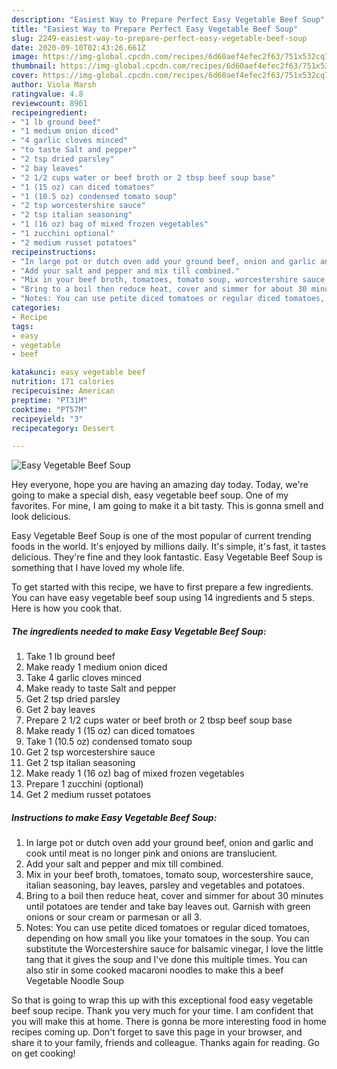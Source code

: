 ```yaml
---
description: "Easiest Way to Prepare Perfect Easy Vegetable Beef Soup"
title: "Easiest Way to Prepare Perfect Easy Vegetable Beef Soup"
slug: 2249-easiest-way-to-prepare-perfect-easy-vegetable-beef-soup
date: 2020-09-10T02:43:26.661Z
image: https://img-global.cpcdn.com/recipes/6d60aef4efec2f63/751x532cq70/easy-vegetable-beef-soup-recipe-main-photo.jpg
thumbnail: https://img-global.cpcdn.com/recipes/6d60aef4efec2f63/751x532cq70/easy-vegetable-beef-soup-recipe-main-photo.jpg
cover: https://img-global.cpcdn.com/recipes/6d60aef4efec2f63/751x532cq70/easy-vegetable-beef-soup-recipe-main-photo.jpg
author: Viola Marsh
ratingvalue: 4.8
reviewcount: 8961
recipeingredient:
- "1 lb ground beef"
- "1 medium onion diced"
- "4 garlic cloves minced"
- "to taste Salt and pepper"
- "2 tsp dried parsley"
- "2 bay leaves"
- "2 1/2 cups water or beef broth or 2 tbsp beef soup base"
- "1 (15 oz) can diced tomatoes"
- "1 (10.5 oz) condensed tomato soup"
- "2 tsp worcestershire sauce"
- "2 tsp italian seasoning"
- "1 (16 oz) bag of mixed frozen vegetables"
- "1 zucchini optional"
- "2 medium russet potatoes"
recipeinstructions:
- "In large pot or dutch oven add your ground beef, onion and garlic and cook until meat is no longer pink and onions are translucient."
- "Add your salt and pepper and mix till combined."
- "Mix in your beef broth, tomatoes, tomato soup, worcestershire sauce, italian seasoning, bay leaves, parsley and vegetables and potatoes."
- "Bring to a boil then reduce heat, cover and simmer for about 30 minutes until potatoes are tender and take bay leaves out. Garnish with green onions or sour cream or parmesan or all 3."
- "Notes: You can use petite diced tomatoes or regular diced tomatoes, depending on how small you like your tomatoes in the soup. You can substitute the Worcestershire sauce for balsamic vinegar, I love the little tang that it gives the soup and I&#39;ve done this multiple times. You can also stir in some cooked macaroni noodles to make this a beef Vegetable Noodle Soup"
categories:
- Recipe
tags:
- easy
- vegetable
- beef

katakunci: easy vegetable beef 
nutrition: 171 calories
recipecuisine: American
preptime: "PT31M"
cooktime: "PT57M"
recipeyield: "3"
recipecategory: Dessert

---
```



![Easy Vegetable Beef Soup](https://img-global.cpcdn.com/recipes/6d60aef4efec2f63/751x532cq70/easy-vegetable-beef-soup-recipe-main-photo.jpg)

Hey everyone, hope you are having an amazing day today. Today, we're going to make a special dish, easy vegetable beef soup. One of my favorites. For mine, I am going to make it a bit tasty. This is gonna smell and look delicious.



Easy Vegetable Beef Soup is one of the most popular of current trending foods in the world. It's enjoyed by millions daily. It's simple, it's fast, it tastes delicious. They're fine and they look fantastic. Easy Vegetable Beef Soup is something that I have loved my whole life.


To get started with this recipe, we have to first prepare a few ingredients. You can have easy vegetable beef soup using 14 ingredients and 5 steps. Here is how you cook that.

<!--inarticleads1-->

##### The ingredients needed to make Easy Vegetable Beef Soup:

1. Take 1 lb ground beef
1. Make ready 1 medium onion diced
1. Take 4 garlic cloves minced
1. Make ready to taste Salt and pepper
1. Get 2 tsp dried parsley
1. Get 2 bay leaves
1. Prepare 2 1/2 cups water or beef broth or 2 tbsp beef soup base
1. Make ready 1 (15 oz) can diced tomatoes
1. Take 1 (10.5 oz) condensed tomato soup
1. Get 2 tsp worcestershire sauce
1. Get 2 tsp italian seasoning
1. Make ready 1 (16 oz) bag of mixed frozen vegetables
1. Prepare 1 zucchini (optional)
1. Get 2 medium russet potatoes




<!--inarticleads2-->

##### Instructions to make Easy Vegetable Beef Soup:

1. In large pot or dutch oven add your ground beef, onion and garlic and cook until meat is no longer pink and onions are translucient.
1. Add your salt and pepper and mix till combined.
1. Mix in your beef broth, tomatoes, tomato soup, worcestershire sauce, italian seasoning, bay leaves, parsley and vegetables and potatoes.
1. Bring to a boil then reduce heat, cover and simmer for about 30 minutes until potatoes are tender and take bay leaves out. Garnish with green onions or sour cream or parmesan or all 3.
1. Notes: You can use petite diced tomatoes or regular diced tomatoes, depending on how small you like your tomatoes in the soup. You can substitute the Worcestershire sauce for balsamic vinegar, I love the little tang that it gives the soup and I&#39;ve done this multiple times. You can also stir in some cooked macaroni noodles to make this a beef Vegetable Noodle Soup




So that is going to wrap this up with this exceptional food easy vegetable beef soup recipe. Thank you very much for your time. I am confident that you will make this at home. There is gonna be more interesting food in home recipes coming up. Don't forget to save this page in your browser, and share it to your family, friends and colleague. Thanks again for reading. Go on get cooking!
